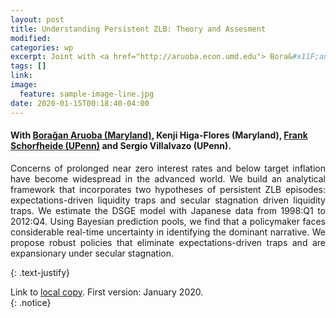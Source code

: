 ```yaml
---
layout: post
title: Understanding Persistent ZLB: Theory and Assesment
modified:
categories: wp
excerpt: Joint with <a href="http://aruoba.econ.umd.edu"> Bora&#x11F;an Aruoba (Maryland)</a>, Kenji Higa-Flores (Maryland), <a href="http://sites.sas.upenn.edu/schorf">Frank Schorfheide (UPenn)</a> and Sergio Villalvazo (UPenn). <br> <i>This version&#58 January 2020</i>
tags: []
link:
image:
  feature: sample-image-line.jpg
date: 2020-01-15T00:18:40-04:00
---
```

#### With [Bora&#x11F;an Aruoba (Maryland)](http://aruoba.econ.umd.edu/), Kenji Higa-Flores (Maryland), [Frank Schorfheide (UPenn)](http://sites.sas.upenn.edu/schorf) and Sergio Villalvazo (UPenn).

<p style="text-align:justify">Concerns of prolonged near zero interest rates and below target inflation have become widespread in the advanced world. We build an analytical framework that incorporates two hypotheses of persistent ZLB episodes: expectations-driven liquidity traps and secular stagnation driven liquidity traps. We estimate the DSGE model with Japanese data from 1998:Q1 to 2012:Q4. Using Bayesian prediction pools, we find that a policymaker faces considerable real-time uncertainty in identifying the dominant narrative. We propose robust policies that eliminate expectations-driven traps and are expansionary under secular stagnation. 
</p>
{: .text-justify}

Link to [local copy](/documents/ACS-PLC-v5.pdf). First version: January 2020.<br>
{: .notice}
